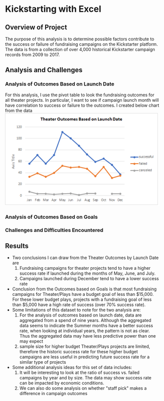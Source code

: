 # Kickstarting with Excel
## Overview of Project
The purpose of this analysis is to determine possible factors contribute to the success or failure of fundraising campaigns on the Kickstarter platform.  The data is from a collection of over 4,000 historical Kickstarter campaign records from 2009 to 2017.

## Analysis and Challenges
### Analysis of Outcomes Based on Launch Date
For this analysis, I use the pivot table to look the fundraising outcomes for all theater projects.  In particular, I want to see if campaign launch month will have correlation to success or failure to the outcomes.  I created below chart from the data
![Theater Outcomes by Launch Date](Theater_Outcomes_vs_Launch.png)

### Analysis of Outcomes Based on Goals
### Challenges and Difficulties Encountered

## Results
- Two conclusions I can draw from the Theater Outcomes by Launch Date are
    1. Fundraising campaigns for theater projects tend to have a higher success rate if launched during the months of May, June, and July. 
    1. Campaigns launched during December tend to have a lower success rate
- Conclusion from the Outcomes based on Goals is that most fundraising campaigns for Theater/Plays have a budget goal of less than $15,000.  For these lower budget plays, projects with a fundraising goal of less than $5,000 have a high rate of success (over 70% success rate).
- Some limitations of this dataset to note for the two analysis are:
    1. For the analysis of outcomes based on launch date, data are aggregated from a spend of nine years.  Although the aggregated data seems to indicate the Summer months have a better success rate, when looking at individual years, the pattern is not as clear.  Thus the aggregated data may have less predictive power than one may expect 
    1. sample size for higher budget Theater/Plays projects are limited, therefore the historic success rate for these higher budget campaigns are less useful in predicting future success rate for a similar type of projects
- Some additional analysis ideas for this set of data includes:
    1. It will be interesting to look at the ratio of success vs. failed campaigns by year and by size.  The data may show success rate can be impacted by economic conditions.
    1. We can also do some analysis on whether "staff pick" makes a difference in campaign outcomes
